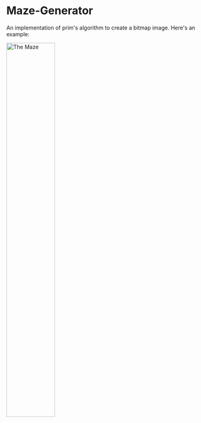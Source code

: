 # Maze-Generator
An implementation of prim's algorithm to create a bitmap image.
Here's an example:


<img src="https://raw.githubusercontent.com/pregmati/Maze-Generator/master/maze.bmp" alt="The Maze" align="middle" width="50%">
